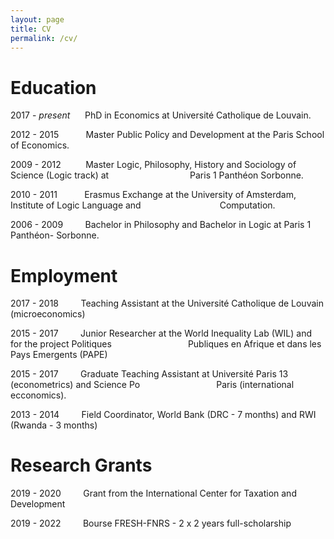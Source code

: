 ```yaml
---
layout: page
title: CV
permalink: /cv/
---
```


# **Education**

2017 - *present* &nbsp;&nbsp;&nbsp;&nbsp; PhD in Economics at Université Catholique de Louvain.

2012 - 2015 &nbsp;&nbsp;&nbsp;&nbsp;&nbsp;&nbsp;&nbsp;&nbsp;&nbsp; Master Public Policy and Development at the Paris School of Economics.

2009 - 2012 &nbsp;&nbsp;&nbsp;&nbsp;&nbsp;&nbsp;&nbsp;&nbsp; Master Logic, Philosophy, History and Sociology of Science (Logic track) at
&nbsp;&nbsp;&nbsp;&nbsp;&nbsp;&nbsp;&nbsp;&nbsp;&nbsp;&nbsp;&nbsp;&nbsp;&nbsp;&nbsp;&nbsp;&nbsp;&nbsp;&nbsp;&nbsp;&nbsp;&nbsp;&nbsp;&nbsp;&nbsp;&nbsp;&nbsp;&nbsp;&nbsp;&nbsp;&nbsp;&nbsp; Paris 1 Panthéon Sorbonne.

2010 - 2011 &nbsp;&nbsp;&nbsp;&nbsp;&nbsp;&nbsp;&nbsp;&nbsp;&nbsp; Erasmus Exchange at the University of Amsterdam, Institute of Logic Language and &nbsp;&nbsp;&nbsp;&nbsp;&nbsp;&nbsp;&nbsp;&nbsp;&nbsp;&nbsp;&nbsp;&nbsp;&nbsp;&nbsp;&nbsp;&nbsp;&nbsp;&nbsp;&nbsp;&nbsp;&nbsp;&nbsp;&nbsp;&nbsp;&nbsp;&nbsp;&nbsp;&nbsp;&nbsp;&nbsp; Computation.

2006 - 2009 &nbsp;&nbsp;&nbsp;&nbsp;&nbsp;&nbsp;&nbsp; Bachelor in Philosophy and Bachelor in Logic at Paris 1 Panthéon-
 Sorbonne.

# **Employment**

2017 - 2018 &nbsp;&nbsp;&nbsp;&nbsp;&nbsp;&nbsp;&nbsp; Teaching Assistant at the Université Catholique de Louvain (microeconomics)

2015 - 2017  &nbsp;&nbsp;&nbsp;&nbsp;&nbsp;&nbsp;&nbsp; Junior Researcher at the World Inequality Lab (WIL) and for the project Politiques &nbsp;&nbsp;&nbsp;&nbsp;&nbsp;&nbsp;&nbsp;&nbsp;&nbsp;&nbsp;&nbsp;&nbsp;&nbsp;&nbsp;&nbsp;&nbsp;&nbsp;&nbsp;&nbsp;&nbsp;&nbsp;&nbsp;&nbsp;&nbsp;&nbsp;&nbsp;&nbsp;&nbsp;&nbsp; Publiques en Afrique et dans les Pays Emergents (PAPE)

2015 - 2017 &nbsp;&nbsp;&nbsp;&nbsp;&nbsp;&nbsp;&nbsp; Graduate Teaching Assistant at Université Paris 13 (econometrics) and Science Po &nbsp;&nbsp;&nbsp;&nbsp;&nbsp;&nbsp;&nbsp;&nbsp;&nbsp;&nbsp;&nbsp;&nbsp;&nbsp;&nbsp;&nbsp;&nbsp;&nbsp;&nbsp;&nbsp;&nbsp;&nbsp;&nbsp;&nbsp;&nbsp;&nbsp;&nbsp;&nbsp;&nbsp;&nbsp; Paris (international ecconomics).

2013 - 2014 &nbsp;&nbsp;&nbsp;&nbsp;&nbsp;&nbsp;&nbsp; Field Coordinator, World Bank (DRC - 7 months) and RWI (Rwanda - 3 months)

# **Research Grants** 

2019 - 2020  &nbsp;&nbsp;&nbsp;&nbsp;&nbsp;&nbsp;&nbsp;  Grant from the International Center for Taxation and Development

2019 - 2022 &nbsp;&nbsp;&nbsp;&nbsp;&nbsp;&nbsp;&nbsp;  Bourse FRESH-FNRS - 2 x 2 years full-scholarship

